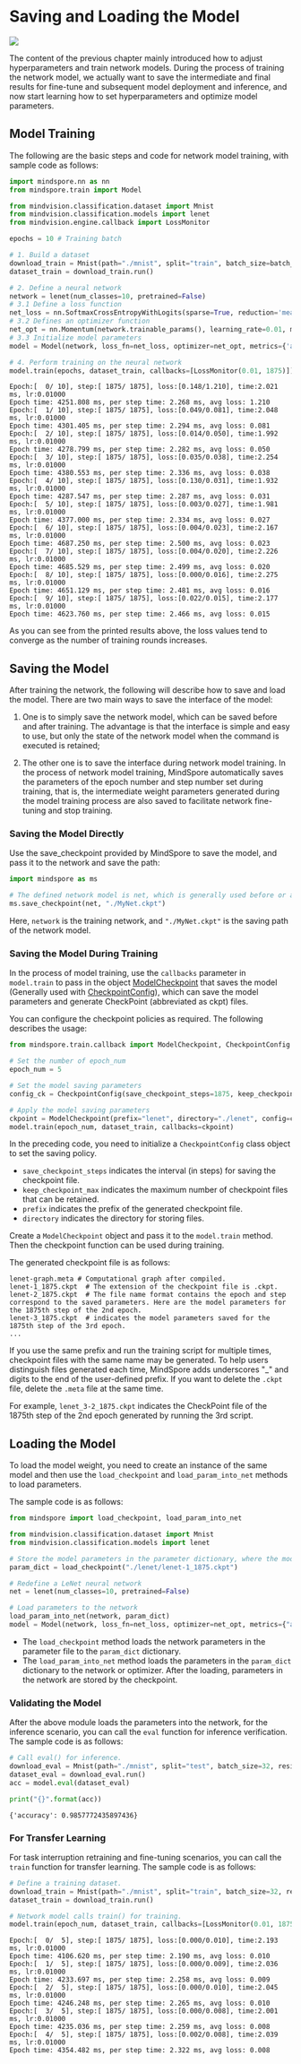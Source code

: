 # Saving and Loading the Model

<a href="https://gitee.com/mindspore/docs/blob/r1.7/tutorials/source_en/beginner/save_load.md" target="_blank"><img src="https://mindspore-website.obs.cn-north-4.myhuaweicloud.com/website-images/r1.7/resource/_static/logo_source_en.png"></a>

The content of the previous chapter mainly introduced how to adjust hyperparameters and train network models. During the process of training the network model, we actually want to save the intermediate and final results for fine-tune and subsequent model deployment and inference, and now start learning how to set hyperparameters and optimize model parameters.

## Model Training

The following are the basic steps and code for network model training, with sample code as follows:

```python
import mindspore.nn as nn
from mindspore.train import Model

from mindvision.classification.dataset import Mnist
from mindvision.classification.models import lenet
from mindvision.engine.callback import LossMonitor

epochs = 10 # Training batch

# 1. Build a dataset
download_train = Mnist(path="./mnist", split="train", batch_size=batch_size, repeat_num=1, shuffle=True, resize=32, download=True)
dataset_train = download_train.run()

# 2. Define a neural network
network = lenet(num_classes=10, pretrained=False)
# 3.1 Define a loss function
net_loss = nn.SoftmaxCrossEntropyWithLogits(sparse=True, reduction='mean')
# 3.2 Defines an optimizer function
net_opt = nn.Momentum(network.trainable_params(), learning_rate=0.01, momentum=0.9)
# 3.3 Initialize model parameters
model = Model(network, loss_fn=net_loss, optimizer=net_opt, metrics={'accuracy'})

# 4. Perform training on the neural network
model.train(epochs, dataset_train, callbacks=[LossMonitor(0.01, 1875)])
```

```text
Epoch:[  0/ 10], step:[ 1875/ 1875], loss:[0.148/1.210], time:2.021 ms, lr:0.01000
Epoch time: 4251.808 ms, per step time: 2.268 ms, avg loss: 1.210
Epoch:[  1/ 10], step:[ 1875/ 1875], loss:[0.049/0.081], time:2.048 ms, lr:0.01000
Epoch time: 4301.405 ms, per step time: 2.294 ms, avg loss: 0.081
Epoch:[  2/ 10], step:[ 1875/ 1875], loss:[0.014/0.050], time:1.992 ms, lr:0.01000
Epoch time: 4278.799 ms, per step time: 2.282 ms, avg loss: 0.050
Epoch:[  3/ 10], step:[ 1875/ 1875], loss:[0.035/0.038], time:2.254 ms, lr:0.01000
Epoch time: 4380.553 ms, per step time: 2.336 ms, avg loss: 0.038
Epoch:[  4/ 10], step:[ 1875/ 1875], loss:[0.130/0.031], time:1.932 ms, lr:0.01000
Epoch time: 4287.547 ms, per step time: 2.287 ms, avg loss: 0.031
Epoch:[  5/ 10], step:[ 1875/ 1875], loss:[0.003/0.027], time:1.981 ms, lr:0.01000
Epoch time: 4377.000 ms, per step time: 2.334 ms, avg loss: 0.027
Epoch:[  6/ 10], step:[ 1875/ 1875], loss:[0.004/0.023], time:2.167 ms, lr:0.01000
Epoch time: 4687.250 ms, per step time: 2.500 ms, avg loss: 0.023
Epoch:[  7/ 10], step:[ 1875/ 1875], loss:[0.004/0.020], time:2.226 ms, lr:0.01000
Epoch time: 4685.529 ms, per step time: 2.499 ms, avg loss: 0.020
Epoch:[  8/ 10], step:[ 1875/ 1875], loss:[0.000/0.016], time:2.275 ms, lr:0.01000
Epoch time: 4651.129 ms, per step time: 2.481 ms, avg loss: 0.016
Epoch:[  9/ 10], step:[ 1875/ 1875], loss:[0.022/0.015], time:2.177 ms, lr:0.01000
Epoch time: 4623.760 ms, per step time: 2.466 ms, avg loss: 0.015
```

As you can see from the printed results above, the loss values tend to converge as the number of training rounds increases.

## Saving the Model

After training the network, the following will describe how to save and load the model. There are two main ways to save the interface of the model:

1. One is to simply save the network model, which can be saved before and after training. The advantage is that the interface is simple and easy to use, but only the state of the network model when the command is executed is retained;

2. The other one is to save the interface during network model training. In the process of network model training, MindSpore automatically saves the parameters of the epoch number and step number set during training, that is, the intermediate weight parameters generated during the model training process are also saved to facilitate network fine-tuning and stop training.

### Saving the Model Directly

Use the save_checkpoint provided by MindSpore to save the model, and pass it to the network and save the path:

```python
import mindspore as ms

# The defined network model is net, which is generally used before or after training
ms.save_checkpoint(net, "./MyNet.ckpt")
```

Here, `network` is the training network, and `"./MyNet.ckpt"` is the saving path of the network model.

### Saving the Model During Training

In the process of model training, use the `callbacks` parameter in `model.train` to pass in the object [ModelCheckpoint](https://mindspore.cn/docs/en/r1.7/api_python/mindspore.train.html#mindspore.train.callback.ModelCheckpoint) that saves the model (Generally used with [CheckpointConfig](https://mindspore.cn/docs/en/r1.7/api_python/mindspore.train.html#mindspore.train.callback.CheckpointConfig)), which can save the model parameters and generate CheckPoint (abbreviated as ckpt) files.

You can configure the checkpoint policies as required. The following describes the usage:

```python
from mindspore.train.callback import ModelCheckpoint, CheckpointConfig

# Set the number of epoch_num
epoch_num = 5

# Set the model saving parameters
config_ck = CheckpointConfig(save_checkpoint_steps=1875, keep_checkpoint_max=10)

# Apply the model saving parameters
ckpoint = ModelCheckpoint(prefix="lenet", directory="./lenet", config=config_ck)
model.train(epoch_num, dataset_train, callbacks=ckpoint)
```

In the preceding code, you need to initialize a `CheckpointConfig` class object to set the saving policy.

- `save_checkpoint_steps` indicates the interval (in steps) for saving the checkpoint file.
- `keep_checkpoint_max` indicates the maximum number of checkpoint files that can be retained.
- `prefix` indicates the prefix of the generated checkpoint file.
- `directory` indicates the directory for storing files.

Create a `ModelCheckpoint` object and pass it to the `model.train` method. Then the checkpoint function can be used during training.

The generated checkpoint file is as follows:

```text
lenet-graph.meta # Computational graph after compiled.
lenet-1_1875.ckpt  # The extension of the checkpoint file is .ckpt.
lenet-2_1875.ckpt  # The file name format contains the epoch and step correspond to the saved parameters. Here are the model parameters for the 1875th step of the 2nd epoch.
lenet-3_1875.ckpt  # indicates the model parameters saved for the 1875th step of the 3rd epoch.
...
```

If you use the same prefix and run the training script for multiple times, checkpoint files with the same name may be generated. To help users distinguish files generated each time, MindSpore adds underscores "_" and digits to the end of the user-defined prefix. If you want to delete the `.ckpt` file, delete the `.meta` file at the same time.

For example, `lenet_3-2_1875.ckpt` indicates the CheckPoint file of the 1875th step of the 2nd epoch generated by running the 3rd script.

## Loading the Model

To load the model weight, you need to create an instance of the same model and then use the `load_checkpoint` and `load_param_into_net` methods to load parameters.

The sample code is as follows:

```python
from mindspore import load_checkpoint, load_param_into_net

from mindvision.classification.dataset import Mnist
from mindvision.classification.models import lenet

# Store the model parameters in the parameter dictionary, where the model parameters saved during the training process above are loaded
param_dict = load_checkpoint("./lenet/lenet-1_1875.ckpt")

# Redefine a LeNet neural network
net = lenet(num_classes=10, pretrained=False)

# Load parameters to the network
load_param_into_net(network, param_dict)
model = Model(network, loss_fn=net_loss, optimizer=net_opt, metrics={"accuracy"})
```

- The `load_checkpoint` method loads the network parameters in the parameter file to the `param_dict` dictionary.
- The `load_param_into_net` method loads the parameters in the `param_dict` dictionary to the network or optimizer. After the loading, parameters in the network are stored by the checkpoint.

### Validating the Model

After the above module loads the parameters into the network, for the inference scenario, you can call the `eval` function for inference verification. The sample code is as follows:

```python
# Call eval() for inference.
download_eval = Mnist(path="./mnist", split="test", batch_size=32, resize=32, download=True)
dataset_eval = download_eval.run()
acc = model.eval(dataset_eval)

print("{}".format(acc))
```

```text
{'accuracy': 0.9857772435897436}
```

### For Transfer Learning

For task interruption retraining and fine-tuning scenarios, you can call the `train` function for transfer learning. The sample code is as follows:

```python
# Define a training dataset.
download_train = Mnist(path="./mnist", split="train", batch_size=32, repeat_num=1, shuffle=True, resize=32, download=True)
dataset_train = download_train.run()

# Network model calls train() for training.
model.train(epoch_num, dataset_train, callbacks=[LossMonitor(0.01, 1875)])
```

```text
Epoch:[  0/  5], step:[ 1875/ 1875], loss:[0.000/0.010], time:2.193 ms, lr:0.01000
Epoch time: 4106.620 ms, per step time: 2.190 ms, avg loss: 0.010
Epoch:[  1/  5], step:[ 1875/ 1875], loss:[0.000/0.009], time:2.036 ms, lr:0.01000
Epoch time: 4233.697 ms, per step time: 2.258 ms, avg loss: 0.009
Epoch:[  2/  5], step:[ 1875/ 1875], loss:[0.000/0.010], time:2.045 ms, lr:0.01000
Epoch time: 4246.248 ms, per step time: 2.265 ms, avg loss: 0.010
Epoch:[  3/  5], step:[ 1875/ 1875], loss:[0.000/0.008], time:2.001 ms, lr:0.01000
Epoch time: 4235.036 ms, per step time: 2.259 ms, avg loss: 0.008
Epoch:[  4/  5], step:[ 1875/ 1875], loss:[0.002/0.008], time:2.039 ms, lr:0.01000
Epoch time: 4354.482 ms, per step time: 2.322 ms, avg loss: 0.008
```



